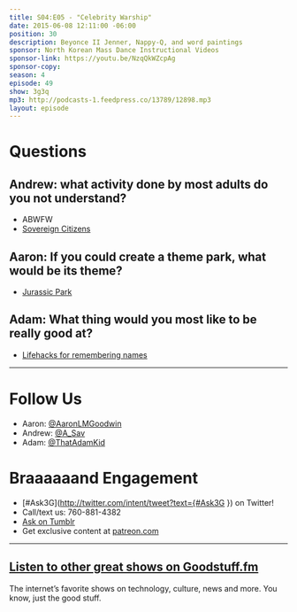 ```yaml
---
title: S04:E05 - "Celebrity Warship"
date: 2015-06-08 12:11:00 -06:00
position: 30
description: Beyonce II Jenner, Nappy-Q, and word paintings
sponsor: North Korean Mass Dance Instructional Videos
sponsor-link: https://youtu.be/NzqQkWZcpAg
sponsor-copy: 
season: 4
episode: 49
show: 3g3q
mp3: http://podcasts-1.feedpress.co/13789/12898.mp3
layout: episode
---
```


# Questions

## Andrew: what activity done by most adults do you not understand?
- ABWFW
- [Sovereign Citizens](https://en.wikipedia.org/wiki/Sovereign_citizen_movement)

## Aaron: If you could create a theme park, what would be its theme?
- [Jurassic Park](http://www.imdb.com/title/tt0107290/)

## Adam: What thing would you most like to be really good at?
- [Lifehacks for remembering names](http://lifehacker.com/5626604/how-to-remember-and-deal-with-peoples-names)

***

# Follow Us
* Aaron: [@AaronLMGoodwin](http://twitter.com/aaronlmgoodwin)
* Andrew: [@A_Sav](http://twitter.com/a_sav)
* Adam: [@ThatAdamKid](http://twitter.com/thatadamkid)

# Braaaaaand Engagement
* [#Ask3G](http://twitter.com/intent/tweet?text={#Ask3G }) on Twitter!
* Call/text us: 760-881-4382
* [Ask on Tumblr](http://3g3q.co/ask)
* Get exclusive content at [patreon.com](http://www.patreon.com/3g3q)

***

## [Listen to other great shows on Goodstuff.fm](http://goodstuff.fm/)
The internet’s favorite shows on technology, culture, news and more. You know, just the good stuff.
